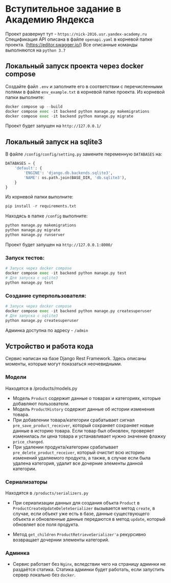 # Вступительное задание в Академию Яндекса
Проект развернут тут - `https://nick-2016.usr.yandex-academy.ru`
Спецификация API описана в файле `openapi.yaml` в корневой папке проекта. (https://editor.swagger.io/)
Все описанные команды выполняются на `python 3.7`

## Локальный запуск проекта через docker compose
Создайте файл `.env` и заполните его в соответствии с перечисленными полями в файле `env_example.txt` в корневой папке проекта. 
Из корневой папки выполните:
``` python
docker compose up --build
docker compose exec -it backend python manage.py makemigrations
docker compose exec -it backend python manage.py migrate
```
Проект будет запущен на `http://127.0.0.1/`

## Локальный запуск на sqlite3
В файле `/config/config/setting.py` замените переменную `DATABASES` на: 

```python
DATABASES = {
    'default': {
        'ENGINE': 'django.db.backends.sqlite3',
        'NAME': os.path.join(BASE_DIR, 'db.sqlite3'),
    }
}
```
Из корневой папки выполните:
``` python
pip install -r requirements.txt
```
Находясь в папке `/config` выполните:
```python
python manage.py makemigrations
python manage.py migrate
python manage.py runserver
```
Проект будет запущен на `http://127.0.0.1:8000/`


### Запуск тестов:
```python
# Запуск через docker compose
docker compose exec -it backend python manage.py test
# Для запуска с sqlite3
python manage.py test
```

### Создание суперпользователя:
```python
# Запуск через docker compose
docker compose exec -it backend python manage.py createsuperuser
# Для запуска с sqlite3
python manage.py createsuperuser
```
Админка доступна по адресу - `/admin`

## Устройство и работа кода
Сервис написан на базе Django Rest Framework.
Здесь описаны моменты, которые могут показаться неочевидными.

### Модели 
Находятся в /products/models.py
* Модель `Product` содержит данные о товарах и категориях, которые добавляют пользователи.
* Модель `ProductHistory` содержит данные об истории изменения товара.
* При добавлении товара/категории срабатывает сигнал `pre_save_product_receiver`, который сохраняет сохраняет новые данные в историю товара. Если товар был обновлен, проверяет изменилась ли цена товара и устанавливает нужно значение флажку `price_changed`.
* При удалении продукта/категории срабатывает `pre_delete_product_receiver`, который очистит всю историю изменений удаляемого продукта, а также, в случае если была удалена категория, удалит все дочерние элементы данной категории.

### Сериализаторы
Находятся в `/products/serializers.py`

* При сериализации данных для создания объкта `Product` в `ProductCreateUpdateDeleteSerializer` вызывается метод `create`, в случае, если объект уже есть в базе, данные существующего объекта и обновленные данные передаются в метод `update`, который обновляет все поля продукта.

* Метод `get_children` `ProductRetrieveSerializer'a` рекурсивно возвращает дочернии элементы категорий.

### Админка
* Сервис работает без `Nginx`, вследствии чего на страницу админки не раздаётся статика.
Статика админки будет работать, если запустить сервер локально без `docker`.









